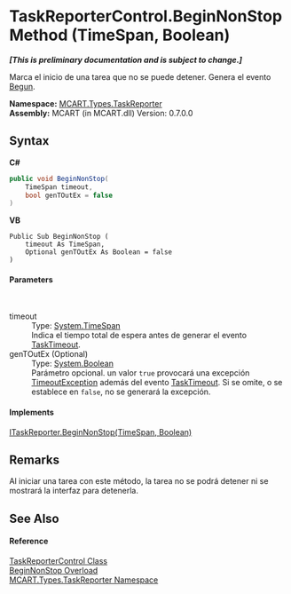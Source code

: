 # TaskReporterControl.BeginNonStop Method (TimeSpan, Boolean)
 _**\[This is preliminary documentation and is subject to change.\]**_

Marca el inicio de una tarea que no se puede detener. Genera el evento <a href="33b30035-1883-2f62-1534-c09e622cf7ac">Begun</a>.

**Namespace:**&nbsp;<a href="256f3901-18cb-eeca-835c-7de778822db3">MCART.Types.TaskReporter</a><br />**Assembly:**&nbsp;MCART (in MCART.dll) Version: 0.7.0.0

## Syntax

**C#**<br />
``` C#
public void BeginNonStop(
	TimeSpan timeout,
	bool genTOutEx = false
)
```

**VB**<br />
``` VB
Public Sub BeginNonStop ( 
	timeout As TimeSpan,
	Optional genTOutEx As Boolean = false
)
```


#### Parameters
&nbsp;<dl><dt>timeout</dt><dd>Type: <a href="http://msdn2.microsoft.com/es-es/library/269ew577" target="_blank">System.TimeSpan</a><br />Indica el tiempo total de espera antes de generar el evento <a href="0464069f-194c-5523-0316-fd7390f036c2">TaskTimeout</a>.</dd><dt>genTOutEx (Optional)</dt><dd>Type: <a href="http://msdn2.microsoft.com/es-es/library/a28wyd50" target="_blank">System.Boolean</a><br />Parámetro opcional. un valor `true` provocará una excepción <a href="http://msdn2.microsoft.com/es-es/library/cke1faa2" target="_blank">TimeoutException</a> además del evento <a href="0464069f-194c-5523-0316-fd7390f036c2">TaskTimeout</a>. Si se omite, o se establece en `false`, no se generará la excepción.</dd></dl>

#### Implements
<a href="50cdf91c-3b8b-c21f-1f59-eefbbcfafb72">ITaskReporter.BeginNonStop(TimeSpan, Boolean)</a><br />

## Remarks
Al iniciar una tarea con este método, la tarea no se podrá detener ni se mostrará la interfaz para detenerla.

## See Also


#### Reference
<a href="8772b8d4-cb78-6a2a-83e0-dd746f24cc98">TaskReporterControl Class</a><br /><a href="cc1850b0-34f4-6864-f812-563f9e23a2b6">BeginNonStop Overload</a><br /><a href="256f3901-18cb-eeca-835c-7de778822db3">MCART.Types.TaskReporter Namespace</a><br />